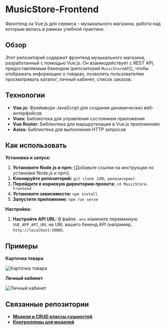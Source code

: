 # MusicStore-Frontend

Фронтенд на Vue.js для сервиса - музыкального магазина, работа над которым велась в рамках учебной практики.

## Обзор

Этот репозиторий содержит фронтенд музыкального магазина, разработанный с помощью Vue.js. 
Он взаимодействует с REST API, предоставляемым бэкендом (репозиторий `MusicStoreAPI`), чтобы отображать информацию о товарах,  позволять пользователям просматривать каталог, личный кабинет, список заказов.

## Технологии

* **Vue.js:**  Фреймворк JavaScript для создания динамических веб-интерфейсов
* **Vuex:**  Библиотека для управления состоянием приложения
* **Vue Router:**  Библиотека для маршрутизации в Vue.js приложениях
* **Axios:**  Библиотека для выполнения HTTP запросов

## Как использовать

**Установка и запуск:**

1. **Установите Node.js и npm:**  [Добавьте ссылки на инструкции по установке Node.js и npm].
2. **Клонируйте репозиторий:**  `git clone [URL репозитория]`
3. **Перейдите в корневую директорию проекта:**  `cd MusicStore-Frontend`
4. **Установите зависимости:**  `npm install`
5. **Запустите приложение:**  `npm run serve`

**Настройка:**

1. **Настройте API URL:**  В файле `.env` измените переменную `VUE_APP_API_URL`  на URL вашего бекенд API (например, `http://localhost:5000`).

##  Примеры

**Карточка товара**

![Карточка товара](https://images2.imgbox.com/bd/c0/48yeOu40_o.png?download=true)

**Личный кабинет**

![Личный кабинет](https://images2.imgbox.com/5f/67/ealZP6ap_o.png?download=true)

##  Связанные репозитории

*  **[Модели и CRUD классы сущностей](https://github.com/Denikaso/MusicStore)**
*  **[Контроллеры для моделей](https://github.com/Denikaso/MusicStoreAPI)**


